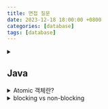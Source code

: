 ```yaml
---
title: 면접 질문
date: 2023-12-18 18:00:00 +0800
categories: [database]
tags: [database]
---
```


<details>
  <summary></summary>
  <p></p>
</details>

## Java

<details>
  <summary>Atomic 객체란?</summary>
  <p>atomic 변수는 멀티 스레드 환경에서 원자성을 보장하기 위해 나온 개념이다. synchronized와는 다르게 blocking이 아닌 non-blocking하면서 원자성을 보장하여 동기화 문제를 해결한다. atomic의 핵심 동작 원리는 CAS(Compare And Swap) 알고리즘이다.</p>
</details>

<details>
  <summary>blocking vs non-blocking</summary>
  <p>blocking은 요청한 작업을 마칠 때까지 계속 대기한다. non-blocking은 요청한 작업을 즉시 마칠 수 없다면 즉시 return한다.</p>
</details>
